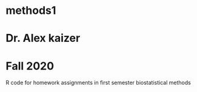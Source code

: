 # methods1
# Dr. Alex kaizer
# Fall 2020

R code for homework assignments in first semester biostatistical methods
